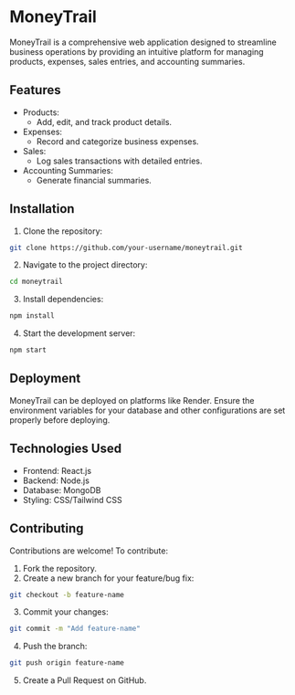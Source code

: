 # MoneyTrail

MoneyTrail is a comprehensive web application designed to streamline business operations by providing an intuitive platform for managing products, expenses, sales entries, and accounting summaries.

## Features

- Products:
  - Add, edit, and track product details.
- Expenses:
  - Record and categorize business expenses.
- Sales:
  - Log sales transactions with detailed entries.
- Accounting Summaries:
  - Generate financial summaries.

## Installation
1. Clone the repository:
```bash
git clone https://github.com/your-username/moneytrail.git
```
2. Navigate to the project directory:
```bash
cd moneytrail
```
3. Install dependencies:
```bash
npm install
```
4. Start the development server:
```bash
npm start
```

## Deployment

MoneyTrail can be deployed on platforms like Render. 
Ensure the environment variables for your database and other configurations are set properly before deploying.

## Technologies Used

  - Frontend: React.js
  - Backend: Node.js
  - Database: MongoDB
  - Styling: CSS/Tailwind CSS

## Contributing

Contributions are welcome! To contribute:
1. Fork the repository.
2. Create a new branch for your feature/bug fix:
```bash
git checkout -b feature-name
```
3. Commit your changes:
```bash
git commit -m "Add feature-name"
```
4. Push the branch:
```bash
git push origin feature-name
```
5. Create a Pull Request on GitHub.
